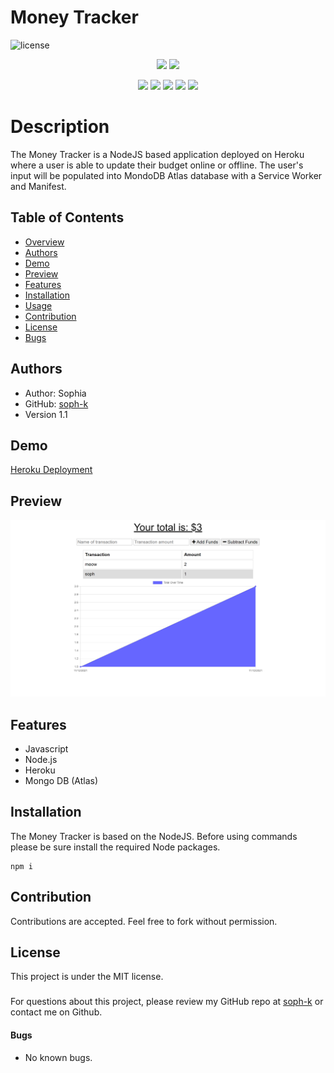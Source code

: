 # Money Tracker

![license](https://img.shields.io/badge/license-MIT-red)


<p align="center">
    <img src="https://img.shields.io/github/repo-size/soph-k/money-tracker"/>
    <img src="https://img.shields.io/github/last-commit/soph-k/money-tracker"/>
</p>
<p align="center">
    <img src="https://img.shields.io/badge/Javascript-yellow"/>
    <img src="https://img.shields.io/badge/jQuery-gray"/>
    <img src="https://img.shields.io/badge/-node.js-red"/>
    <img src="https://img.shields.io/badge/-MongoDB-pink"/>
    <img src="https://img.shields.io/badge/-heroku-orange"/>
</p>
   

# Description
The Money Tracker is a NodeJS based application deployed on Heroku where a user is able to update their budget online or offline. The user's input will be populated into MondoDB Atlas database with a Service Worker and Manifest.



## Table of Contents
- [Overview](#overview)
- [Authors](#authors)
- [Demo](#demo)
- [Preview](#preview)
- [Features](#features)
- [Installation](#installation)
- [Usage](#usage)
- [Contribution](#contribution)
- [License](#license)
- [Bugs](#bugs)


## Authors
 - Author: Sophia
 - GitHub: [soph-k](https://github.com/soph-k)
- Version 1.1

## Demo
[Heroku Deployment](https://sophk-money-tracker.herokuapp.com/)


## Preview
![Preview](./public/images/screenshot.png)


## Features
- Javascript 
- Node.js
- Heroku
- Mongo DB (Atlas)


## Installation
The Money Tracker is based on the NodeJS. 
Before using commands please be sure install the required Node packages. 
```
npm i
```


## Contribution
Contributions are accepted. Feel free to fork without permission.


## License
This project is under the MIT license.


###
For questions about this project, please review my GitHub repo at [soph-k](https://github.com/soph-k) or contact me on Github.


#### Bugs 
- No known bugs.
